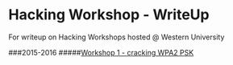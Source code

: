 # Hacking Workshop - WriteUp
For writeup on Hacking Workshops hosted @ Western University

###2015-2016
#####[Workshop 1 - cracking WPA2 PSK](workshop-1-cracking-wpa2psk/cracking-wpa2psk.md)
